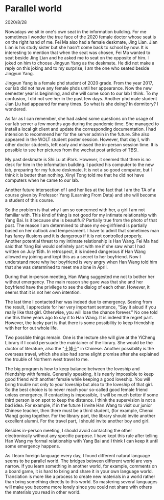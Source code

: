 # Parallel world
2020/8/28

Nowadays we sit in one's own seat in the information building.
For me sometimes I wonder the true face of the 2020 female doctor
whose seat is on the right hand of me. Fei Ma also had a female deskmate, Jing Lian. Jian Lian is his study sister but she hasn't
come back to school by now. It is interesting to mention that
when the seat was chosen, Fei Ma wanted to seat beside Jing Lian
and he asked me to seat on the opposite of him. I joked on him to choose Jingyun Yang as the deskmate. He did not make a reply on this
joking and to my surprise, I am the one who seated beside Jingyun Yang.

Jingyun Yang is a female phd student of 2020 grade. From the year 2017,
our lab did not have any female phds until her appearance.
Now the new semester year is beginning, and she will come soon to our lab I think. To my confusion, I did not see her in the past few days.
Another phd male student Jian Liu had appeared for many times.
So what is she doing? In dormitory? I wondered.

As far as I can remember, she had asked some questions on the usage of
our lab server a few months ago during the pandemic time. She managed to install a local git client and update the corresponding documentation. I had intension to recommend her for the server admin in the future. She also
appeared in the WOLT student poster session. However, that day I, with
other doctor students, left early and missed the in-person session time. It is possible to see her pictures from the wechat post articles
of TBSI.

My past deskmate is Shi Lu at iPark. However, it seemed that there is no desk for him in the information building. I packed his computer to
the new lab, preparing for my future deskmate. It is not a so good computer, but I think it is better than nothing. Xinyi Tong told me
that he did not have computers when he came to our lab.

Another future intersection of I and her lies at the fact that I am
the TA of a course given by Professor Yang (Learning From Data) and
she will become a student of this course.

So the problem is that why I am so concerned with her, a girl I am not
familiar with. This kind of thing is not good for my intimate relationship with Yang Bai. Is it because she is beautiful?
Partially true from the photo of that post. The reason I am
determined to chase my ex-girlfriend is partially based on
her outlook and temperament. I have to admit that
sometimes man has fancy illusions and it is dangerous if
it is not controlled properly. Another potential threat to my
intimate relationship is Han Wang. Fei Ma had said that Yang
Bai would definitely part with me if she saw what I had written
on July 15th. In retrospect, it is indeed dangerous if Han Wang
allowed my joining and kept this as a secret to her boyfriend.
Now I understand more why her boyfriend is very angry when Han
Wang told him that she was determined to meet me alone in April.

During that in-person meeting, Han Wang suggested me not to bother
her without emergency. The main reason she gave was that she
and her boyfriend have the privilege to see the dialog of each other.
However, it seems that it is not her own intention.

The last time I contacted her was indeed due to emergency. Seeing
from the result, I appreciate for her very important sentence,
"Say it aloud if you really like that girl. Otherwise, you will
lose the chance forever." No one told me this three years ago to
say it to Han Wang. It is indeed the regret part. However, the lucky
part is that there is some possibility to keep friendship with her
for out whole life.

Two possible things remain. One is the lecture she will give at the YiCheng Library if I could persuade the maintainer of the library.
She would be the doctor of literature, also the "土博士" in Chinese.
Another possibility is the overseas travel, which she also had some
slight promise after she explained the trouble of Northern west travel
to me.

The big program is how to keep balance between the loveship
and friendship with female. Generally speaking, it is nearly
impossible to keep good friend with another female while keeping
a good loveship. You will bring trouble not only to your loveship
but also to the loveship of that girl. So the best choice is
to never reach your so-called good female friend unless emergency.
If contacting is impossible, it will be much better if some third
person is on spot to keep the distance. I think the supervision
is not a bad idea. For example, if in the future I invite Han Wang
to visit our junior Chinese teacher, then there must be a third student, (for example, Chenxi Wang) going together. For the library
part, the library should invite another excellent alumni. For the travel part, I should invite another boy and girl.

Besides in-person meeting, I should avoid contacting the other
electronically without any specific purpose. I have kept this rule
after telling Han Wang my formal relationship with Yang Bai and I think
I can keep it until some emergency happens.

As I learn foreign language every day, I found different natural
language seems to be parallel world. The bridges between different
world are very narrow. If you learn something in another world, for example, comments on a board game, it is hard to bring and share it
in your own language world. Translation is more like a process to create new materials in a world rather than bring something directly
to this world. So mastering several languages will make you become
more lonely since you could not share with others the materials you read in other world.
